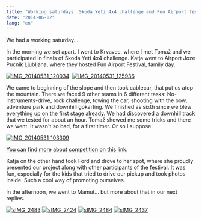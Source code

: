 ```yaml
---
title: "Working saturdays: Skoda Yeti 4x4 challenge and Fun Airport festival"
date: "2014-06-02"
lang: "en"
---
```


We had a working saturday...

In the morning we set apart. I went to Krvavec, where I met Tomaž and we participated in finals of Skoda Yeti 4x4 challenge. Katja went to Airport Joze Pucnik Ljubljana, where they hosted Fun Airport Festival, family day.

[![IMG_20140531_120034](images/IMG_20140531_120034-300x225.jpg)](http://gremovmongolijo.com/wp-content/uploads/2014/06/IMG_20140531_120034.jpg)  [![IMG_20140531_125936](images/IMG_20140531_125936-300x225.jpg)](http://gremovmongolijo.com/wp-content/uploads/2014/06/IMG_20140531_125936.jpg)

We came to beginning of the slope and then took cablecar, that put us atop the mountain. There we faced 9 other teams in 6 different tasks: No-instruments-drive, rock challenge, towing the car, shooting with the bow, adventure park and downhill gokarting. We finished as sixth since we blew everything up on the first stage already. We had discovered a downhill track that we tested for about an hour. Tomaž showed me some tricks and there we went. It wasn't so bad, for a first timer. Or so I suppose.

[![IMG_20140531_103309](images/IMG_20140531_103309-300x225.jpg)](http://gremovmongolijo.com/wp-content/uploads/2014/06/IMG_20140531_103309.jpg)

[You can find more about competition on this link.](http://www.avto-magazin.si/novice/skoda-yeti-4x4-izziv-kamni-in-zmagovalci/ "Skoda Yeti 4x4 izziv finale")

Katja on the other hand took Ford and drove to her spot, where she proudly presented our project along with other participants of the festival. It was fun, especially for the kids that tried to drive our pickup and took photos inside. Such a cool way of promoting ourselves.

In the afternoon, we went to Mamut... but more about that in our next replies.

[![sIMG_2483](images/sIMG_2483-300x200.jpg)](http://gremovmongolijo.com/wp-content/uploads/2014/06/sIMG_2483.jpg) [![sIMG_2424](images/sIMG_2424-300x200.jpg)](http://gremovmongolijo.com/wp-content/uploads/2014/06/sIMG_2424.jpg) [![sIMG_2484](images/sIMG_2484-300x200.jpg)](http://gremovmongolijo.com/wp-content/uploads/2014/06/sIMG_2484.jpg) [![sIMG_2437](images/sIMG_2437-300x200.jpg)](http://gremovmongolijo.com/wp-content/uploads/2014/06/sIMG_2437.jpg)

